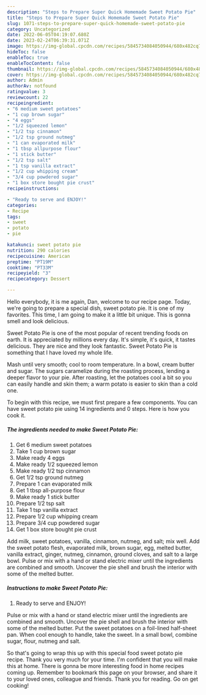 ```yaml
---
description: "Steps to Prepare Super Quick Homemade Sweet Potato Pie"
title: "Steps to Prepare Super Quick Homemade Sweet Potato Pie"
slug: 1071-steps-to-prepare-super-quick-homemade-sweet-potato-pie
category: Uncategorized
date: 2022-06-05T04:19:07.680Z
date: 2023-02-24T06:39:31.071Z
image: https://img-global.cpcdn.com/recipes/5845734084050944/680x482cq70/sweet-potato-pie-recipe-main-photo.jpg
hideToc: false
enableToc: true
enableTocContent: false
thumbnail: https://img-global.cpcdn.com/recipes/5845734084050944/680x482cq70/sweet-potato-pie-recipe-main-photo.jpg
cover: https://img-global.cpcdn.com/recipes/5845734084050944/680x482cq70/sweet-potato-pie-recipe-main-photo.jpg
author: Admin
authorAv: notfound
ratingvalue: 3
reviewcount: 22
recipeingredient:
- "6 medium sweet potatoes"
- "1 cup brown sugar"
- "4 eggs"
- "1/2 squeezed lemon"
- "1/2 tsp cinnamon"
- "1/2 tsp ground nutmeg"
- "1 can evaporated milk"
- "1 tbsp allpurpose flour"
- "1 stick butter"
- "1/2 tsp salt"
- "1 tsp vanilla extract"
- "1/2 cup whipping cream"
- "3/4 cup powdered sugar"
- "1 box store bought pie crust"
recipeinstructions:

- "Ready to serve and ENJOY!"
categories:
- Recipe
tags:
- sweet
- potato
- pie

katakunci: sweet potato pie 
nutrition: 290 calories
recipecuisine: American
preptime: "PT19M"
cooktime: "PT33M"
recipeyield: "3"
recipecategory: Dessert

---
```



Hello everybody, it is me again, Dan, welcome to our recipe page. Today, we're going to prepare a special dish, sweet potato pie. It is one of my favorites. This time, I am going to make it a little bit unique. This is gonna smell and look delicious.

Sweet Potato Pie is one of the most popular of recent trending foods on earth. It is appreciated by millions every day. It's simple, it's quick, it tastes delicious. They are nice and they look fantastic. Sweet Potato Pie is something that I have loved my whole life.

Mash until very smooth; cool to room temperature. In a bowl, cream butter and sugar. The sugars caramelize during the roasting process, lending a deeper flavor to your pie. After roasting, let the potatoes cool a bit so you can easily handle and skin them; a warm potato is easier to skin than a cold one.


To begin with this recipe, we must first prepare a few components. You can have sweet potato pie using 14 ingredients and 0 steps. Here is how you cook it.

<!--inarticleads1-->

##### The ingredients needed to make Sweet Potato Pie:

1. Get 6 medium sweet potatoes
1. Take 1 cup brown sugar
1. Make ready 4 eggs
1. Make ready 1/2 squeezed lemon
1. Make ready 1/2 tsp cinnamon
1. Get 1/2 tsp ground nutmeg
1. Prepare 1 can evaporated milk
1. Get 1 tbsp all-purpose flour
1. Make ready 1 stick butter
1. Prepare 1/2 tsp salt
1. Take 1 tsp vanilla extract
1. Prepare 1/2 cup whipping cream
1. Prepare 3/4 cup powdered sugar
1. Get 1 box store bought pie crust


Add milk, sweet potatoes, vanilla, cinnamon, nutmeg, and salt; mix well. Add the sweet potato flesh, evaporated milk, brown sugar, egg, melted butter, vanilla extract, ginger, nutmeg, cinnamon, ground cloves, and salt to a large bowl. Pulse or mix with a hand or stand electric mixer until the ingredients are combined and smooth. Uncover the pie shell and brush the interior with some of the melted butter. 

<!--inarticleads2-->

##### Instructions to make Sweet Potato Pie:


1. Ready to serve and ENJOY!

Pulse or mix with a hand or stand electric mixer until the ingredients are combined and smooth. Uncover the pie shell and brush the interior with some of the melted butter. Put the sweet potatoes on a foil-lined half-sheet pan. When cool enough to handle, take the sweet. In a small bowl, combine sugar, flour, nutmeg and salt. 

So that's going to wrap this up with this special food sweet potato pie recipe. Thank you very much for your time. I'm confident that you will make this at home. There is gonna be more interesting food in home recipes coming up. Remember to bookmark this page on your browser, and share it to your loved ones, colleague and friends. Thank you for reading. Go on get cooking!

